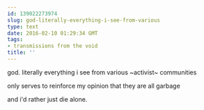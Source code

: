 ```yaml
---
id: 139022273974
slug: god-literally-everything-i-see-from-various
type: text
date: 2016-02-10 01:29:34 GMT
tags:
- transmissions from the void
title: ''
---
```


god. literally everything i see from various ~activist~ communities

only serves to reinforce my opinion that they are all garbage

and i'd rather just die alone.
